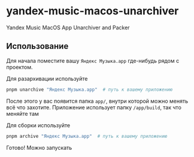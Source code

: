 # yandex-music-macos-unarchiver
Yandex Music MacOS App Unarchiver and Packer

## Использование
Для начала поместите вашу `Яндекс Музыка.app` где-нибудь рядом с проектом.

Для разархивации используйте
```bash
pnpm unarchive "Яндекс Музыка.app"  # путь к вашему приложению
```

После этого у вас появится папка `app/`, внутри которой можно менять всё что захотите. Приложение использует папку `/app/build`, так что меняйте там

Для сборки используйте
```bash
pnpm archive "Яндекс Музыка.app"  # путь к вашему приложению
```

Готово! Можно запускать